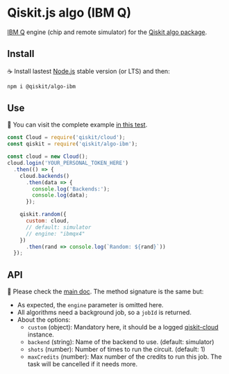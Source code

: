 # Qiskit.js algo (IBM Q)

[IBM Q](https://www.research.ibm.com/ibm-q) engine (chip and remote simulator) for the [Qiskit algo package](https://github.com/Qiskit/qiskit-js/tree/master/packages/qiskit-algo).

## Install

:coffee: Install lastest [Node.js](https://nodejs.org/download) stable version (or LTS) and then:

```sh
npm i @qiskit/algo-ibm
```

## Use

:pencil: You can visit the complete example [in this test](./test/functional.js).

```js
const Cloud = require('qiskit/cloud');
const qiskit = require('qiskit/algo-ibm');

const cloud = new Cloud();
cloud.login('YOUR_PERSONAL_TOKEN_HERE')
  .then(() => {
    cloud.backends()
      .then(data => {
        console.log('Backends:');
        console.log(data);
      });

    qiskit.random({
      custom: cloud,
      // default: simulator
      // engine: "ibmqx4"
    })
      .then(rand => console.log(`Random: ${rand}`))
  });
```

## API

:eyes: Please check the [main doc](../../README.md#API). The method signature is the same but:

- As expected, the `engine` parameter is omitted here.
- All algorithms need a background job, so a `jobId` is returned.
- About the options:
  - `custom` (object): Mandatory here, it should be a logged [qiskit-cloud](../qiskit-cloud) instance.
  - `backend` (string): Name of the backend to use. (default: simulator)
  - `shots` (number): Number of times to run the circuit. (default: 1)
  - `maxCredits` (number): Max number of the credits to run this job. The task will be cancelled if it needs more.
